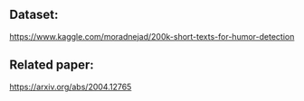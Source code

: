## Dataset: 

https://www.kaggle.com/moradnejad/200k-short-texts-for-humor-detection

## Related paper: 

https://arxiv.org/abs/2004.12765
